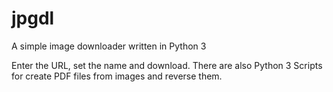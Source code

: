 # jpgdl
A simple image downloader written in Python 3

Enter the URL, set the name and download.
There are also Python 3 Scripts for create PDF files from images and reverse them.
